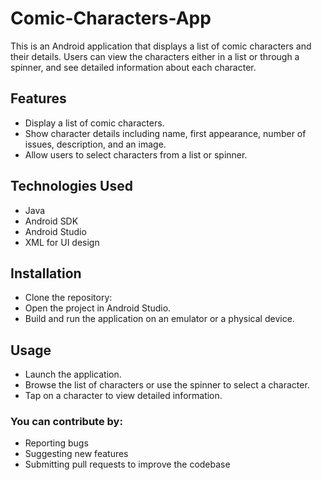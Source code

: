 # Comic-Characters-App
This is an Android application that displays a list of comic characters and their details. Users can view the characters either in a list or through a spinner, and see detailed information about each character.

## Features
- Display a list of comic characters.
- Show character details including name, first appearance, number of issues, description, and an image.
- Allow users to select characters from a list or spinner.

## Technologies Used
- Java
- Android SDK
- Android Studio
- XML for UI design

## Installation
- Clone the repository:
- Open the project in Android Studio.
- Build and run the application on an emulator or a physical device.

## Usage
- Launch the application.
- Browse the list of characters or use the spinner to select a character.
- Tap on a character to view detailed information.

### You can contribute by:
- Reporting bugs
- Suggesting new features
- Submitting pull requests to improve the codebase
